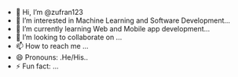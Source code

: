 - 👋 Hi, I’m @zufran123
- 👀 I’m interested in Machine Learning and Software Development...
- 🌱 I’m currently learning Web and Mobile app development...
- 💞️ I’m looking to collaborate on ...
- 📫 How to reach me ...
- 😄 Pronouns: .He/His..
- ⚡ Fun fact: ...

<!---
zufran123/zufran123 is a ✨ special ✨ repository because its `README.md` (this file) appears on your GitHub profile.
You can click the Preview link to take a look at your changes.
--->
